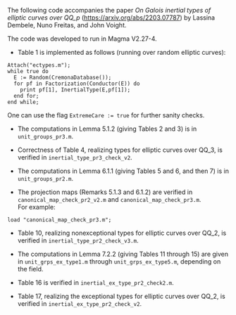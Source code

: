 The following code accompanies the paper _On Galois inertial types of elliptic curves over QQ_p_ (https://arxiv.org/abs/2203.07787) by Lassina Dembele, Nuno Freitas, and John Voight.  

The code was developed to run in Magma V2.27-4.

* Table 1 is implemented as follows (running over random elliptic curves):

```
Attach("ectypes.m");
while true do
  E := Random(CremonaDatabase());
  for pf in Factorization(Conductor(E)) do
    print pf[1], InertialType(E,pf[1]);
  end for;
end while;
```

One can use the flag `ExtremeCare := true` for further sanity checks.

* The computations in Lemma 5.1.2 (giving Tables 2 and 3) is in `unit_groups_pr3.m`.

* Correctness of Table 4, realizing types for elliptic curves over QQ_3, is verified in `inertial_type_pr3_check_v2`.

* The computations in Lemma 6.1.1 (giving Tables 5 and 6, and then 7) is in `unit_groups_pr2.m`.

* The projection maps (Remarks 5.1.3 and 6.1.2) are verified in `canonical_map_check_pr2_v2.m` and `canonical_map_check_pr3.m`.  
For example:
```
load "canonical_map_check_pr3.m";
```

* Table 10, realizing nonexceptional types for elliptic curves over QQ_2, is verified in `inertial_type_pr2_check_v3.m`.

* The computations in Lemma 7.2.2 (giving Tables 11 through 15) are given in `unit_grps_ex_type1.m` through `unit_grps_ex_type5.m`, depending on the field.

* Table 16 is verified in `inertial_ex_type_pr2_check2.m`.

* Table 17, realizing the exceptional types for elliptic curves over QQ_2, is verified in `inertial_ex_type_pr2_check_v2`.
